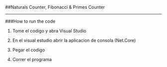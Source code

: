 ##Naturals Counter, Fibonacci & Primes Counter

------

###How to run the code

1) Tome el codigo y abra Visual Studio 

2) En el visual estudio abrir la aplicacion de consola (Net.Core)

3) Pegar el codigo

4) Correr el programa 
